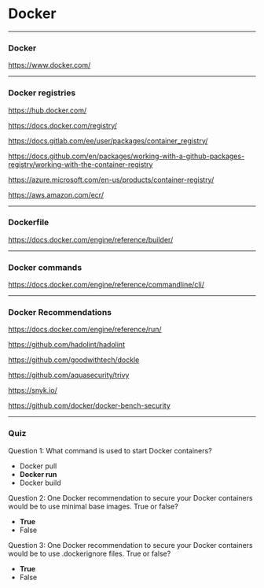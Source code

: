 # Docker

---

### Docker

https://www.docker.com/

---

### Docker registries

https://hub.docker.com/

https://docs.docker.com/registry/

https://docs.gitlab.com/ee/user/packages/container_registry/

https://docs.github.com/en/packages/working-with-a-github-packages-registry/working-with-the-container-registry

https://azure.microsoft.com/en-us/products/container-registry/

https://aws.amazon.com/ecr/


---

### Dockerfile

https://docs.docker.com/engine/reference/builder/

---

### Docker commands

https://docs.docker.com/engine/reference/commandline/cli/

---

### Docker Recommendations

https://docs.docker.com/engine/reference/run/

https://github.com/hadolint/hadolint

https://github.com/goodwithtech/dockle

https://github.com/aquasecurity/trivy

https://snyk.io/

https://github.com/docker/docker-bench-security

---

### Quiz

Question 1:
What command is used to start Docker containers?
- Docker pull
- **Docker run**
- Docker build

Question 2:
One Docker recommendation to secure your Docker containers would be to use minimal base images. True or false?
- **True**
- False

Question 3:
One Docker recommendation to secure your Docker containers would be to use .dockerignore files. True or false?
- **True**
- False